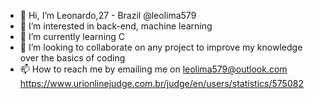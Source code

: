 - 👋 Hi, I’m Leonardo,27 - Brazil  @leolima579 
- 👀 I’m interested in back-end, machine learning
- 🌱 I’m currently learning C
- 💞️ I’m looking to collaborate on any project to improve my knowledge over the basics of coding
- 📫 How to reach me by emailing me on leolima579@outlook.com
https://www.urionlinejudge.com.br/judge/en/users/statistics/575082

<!---
leolima579/leolima579 is a ✨ special ✨ repository because its `README.md` (this file) appears on your GitHub profile.
You can click the Preview link to take a look at your changes.
--->

